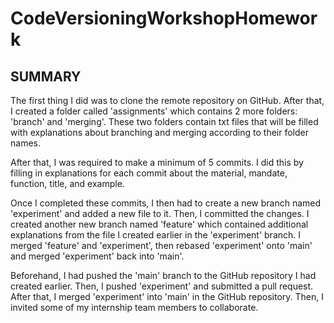 # CodeVersioningWorkshopHomework

## SUMMARY

The first thing I did was to clone the remote repository on GitHub. After that, I created a folder called 'assignments' which contains 2 more folders: 'branch' and 'merging'. These two folders contain txt files that will be filled with explanations about branching and merging according to their folder names.

After that, I was required to make a minimum of 5 commits. I did this by filling in explanations for each commit about the material, mandate, function, title, and example.

Once I completed these commits, I then had to create a new branch named 'experiment' and added a new file to it. Then, I committed the changes. I created another new branch named 'feature' which contained additional explanations from the file I created earlier in the 'experiment' branch. I merged 'feature' and 'experiment', then rebased 'experiment' onto 'main' and merged 'experiment' back into 'main'.

Beforehand, I had pushed the 'main' branch to the GitHub repository I had created earlier. Then, I pushed 'experiment' and submitted a pull request. After that, I merged 'experiment' into 'main' in the GitHub repository. Then, I invited some of my internship team members to collaborate.
